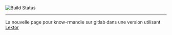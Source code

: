 ![Build Status](https://gitlab.com/know-rmandie/lektor/badges/master/build.svg)

---

La nouvelle page pour know-rmandie sur gitlab dans une version utilisant [Lektor]

[lektor]: https://www.getlektor.com/
